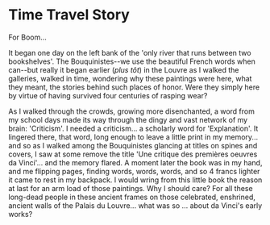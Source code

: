 # Time Travel Story

For Boom...

It began one day on the left bank of the 'only river that runs between two bookshelves'. 
The Bouquinistes--we use the beautiful French words when can--but really it began earlier (*plus t&#244;t*)
in the Louvre as I walked
the galleries, walked in time, wondering
why these paintings were here, what they meant, the stories behind such places of honor. 
Were they simply here by virtue of having survived four centuries of rasping wear?


As I walked through the crowds, growing more disenchanted, a word from my school days made its way through 
the dingy and vast network of my brain: 'Criticism'. I needed a criticism... a scholarly word for 'Explanation'. 
It lingered there, that word, long enough to leave a little 
print in my memory... and so as I walked among the Bouquinistes glancing at titles on spines and covers, I saw at 
some remove the title 'Une critique des premières oeuvres da Vinci'... and the memory flared. A moment later 
the book was in my hand, and me flipping pages, finding words, words, words, and so 4 francs lighter it came to rest
in my backpack. I would wring from this little 
book the reason at last for an arm load of those paintings. Why I should care? For all these long-dead people 
in these ancient frames on those celebrated, enshrined, ancient walls of the Palais du Louvre... what was 
so ... about da Vinci's early works?  

